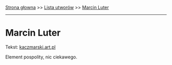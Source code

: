 [Strona głowna](../index.md) >> [Lista utworów](../list.md) >> [Marcin Luter](275.md)

---

# Marcin Luter

Tekst: [kaczmarski.art.pl](https://www.kaczmarski.art.pl/tworczosc/wiersze/marcin-luter/)

Element pospolity, nic ciekawego.
